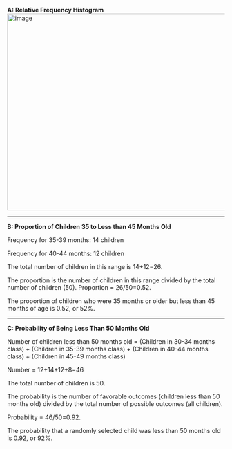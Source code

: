 **A: Relative Frequency Histogram**
<img width="563" height="455" alt="image" src="https://github.com/user-attachments/assets/cc611659-a101-44b1-8328-d8ca171ddc1c" />

---
**B: Proportion of Children 35 to Less than 45 Months Old** 

Frequency for 35-39 months: 14 children  

Frequency for 40-44 months: 12 children  

The total number of children in this range is 14+12=26.

The proportion is the number of children in this range divided by the total number of children (50).
Proportion = 26/50=0.52.

The proportion of children who were 35 months or older but less than 45 months of age is 0.52, or 52%.  

---
**C: Probability of Being Less Than 50 Months Old**

Number of children less than 50 months old = (Children in 30-34 months class) + (Children in 35-39 months class) + (Children in 40-44 months class) + (Children in 45-49 months class)

Number = 12+14+12+8=46

The total number of children is 50.

The probability is the number of favorable outcomes (children less than 50 months old) divided by the total number of possible outcomes (all children).

Probability = 46/50=0.92.

The probability that a randomly selected child was less than 50 months old is 0.92, or 92%.
